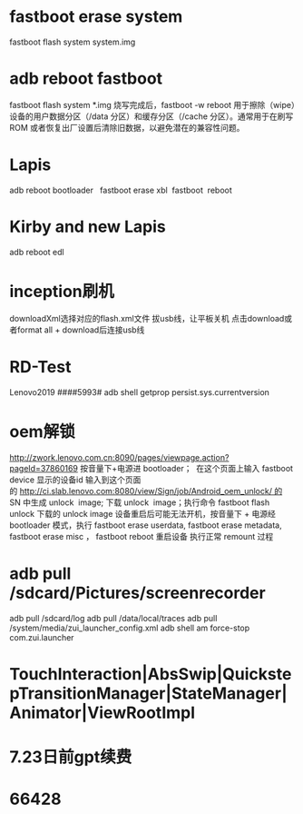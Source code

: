 
# fastboot erase system
  fastboot flash system system.img

# adb reboot fastboot
  fastboot flash system *.img
  烧写完成后，fastboot -w  reboot
  用于擦除（wipe）设备的用户数据分区（/data 分区）和缓存分区（/cache 分区）。通常用于在刷写 ROM 或者恢复出厂设置后清除旧数据，以避免潜在的兼容性问题。


# Lapis
  adb reboot bootloader  
  fastboot erase xbl 
  fastboot  reboot

# Kirby and new Lapis
  adb reboot edl

# inception刷机
  downloadXml选择对应的flash.xml文件
  拔usb线，让平板关机
  点击download或者format all + download后连接usb线

# RD-Test
  Lenovo2019
  ####5993#
  adb shell getprop persist.sys.currentversion

# oem解锁
  http://zwork.lenovo.com.cn:8090/pages/viewpage.action?pageId=37860169
  按音量下+电源进 bootloader； 
  在这个页面上输入 fastboot device 显示的设备id 输入到这个页面的 http://ci.slab.lenovo.com:8080/view/Sign/job/Android_oem_unlock/ 的 SN 中生成 unlock  image;
  下载 unlock  image；执行命令 fastboot flash unlock 下载的 unlock image
  设备重启后可能无法开机，按音量下 + 电源经 bootloader 模式，执行 fastboot erase userdata, fastboot erase metadata, fastboot erase misc ， fastboot reboot 重启设备
  执行正常 remount 过程


# adb pull /sdcard/Pictures/screenrecorder
  adb pull /sdcard/log
  adb pull /data/local/traces
  adb pull /system/media/zui_launcher_config.xml
  adb shell am force-stop com.zui.launcher

# TouchInteraction|AbsSwip|QuickstepTransitionManager|StateManager|Animator|ViewRootImpl
  
# 7.23日前gpt续费

# 66428
  

